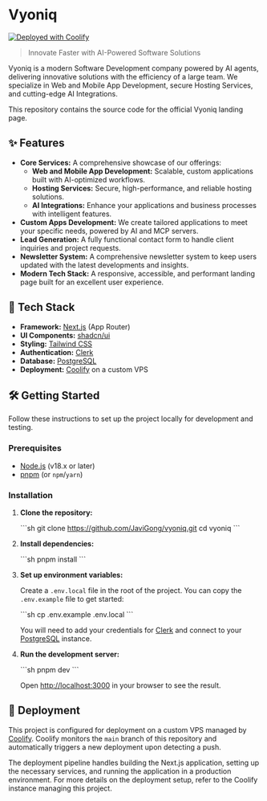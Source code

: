 # Vyoniq

[![Deployed with Coolify](https://img.shields.io/badge/Deployed%20with-Coolify-blue?style=for-the-badge&logo=docker)](https://coolify.io/)

> Innovate Faster with AI-Powered Software Solutions

Vyoniq is a modern Software Development company powered by AI agents, delivering innovative solutions with the efficiency of a large team. We specialize in Web and Mobile App Development, secure Hosting Services, and cutting-edge AI Integrations.

This repository contains the source code for the official Vyoniq landing page.

## ✨ Features

- **Core Services:** A comprehensive showcase of our offerings:
  - **Web and Mobile App Development:** Scalable, custom applications built with AI-optimized workflows.
  - **Hosting Services:** Secure, high-performance, and reliable hosting solutions.
  - **AI Integrations:** Enhance your applications and business processes with intelligent features.
- **Custom Apps Development:** We create tailored applications to meet your specific needs, powered by AI and MCP servers.
- **Lead Generation:** A fully functional contact form to handle client inquiries and project requests.
- **Newsletter System:** A comprehensive newsletter system to keep users updated with the latest developments and insights.
- **Modern Tech Stack:** A responsive, accessible, and performant landing page built for an excellent user experience.

## 🚀 Tech Stack

- **Framework:** [Next.js](https://nextjs.org/) (App Router)
- **UI Components:** [shadcn/ui](https://ui.shadcn.com/)
- **Styling:** [Tailwind CSS](https://tailwindcss.com/)
- **Authentication:** [Clerk](https://clerk.com/)
- **Database:** [PostgreSQL](https://www.postgresql.org/)
- **Deployment:** [Coolify](https://coolify.io/) on a custom VPS

## 🛠️ Getting Started

Follow these instructions to set up the project locally for development and testing.

### Prerequisites

- [Node.js](https://nodejs.org/en/) (v18.x or later)
- [pnpm](https://pnpm.io/installation) (or `npm`/`yarn`)

### Installation

1.  **Clone the repository:**

    \`\`\`sh
    git clone https://github.com/JaviGong/vyoniq.git
    cd vyoniq
    \`\`\`

2.  **Install dependencies:**

    \`\`\`sh
    pnpm install
    \`\`\`

3.  **Set up environment variables:**

    Create a `.env.local` file in the root of the project. You can copy the `.env.example` file to get started:

    \`\`\`sh
    cp .env.example .env.local
    \`\`\`

    You will need to add your credentials for [Clerk](https://clerk.com/) and connect to your [PostgreSQL](https://www.postgresql.org/) instance.

4.  **Run the development server:**

    \`\`\`sh
    pnpm dev
    \`\`\`

    Open [http://localhost:3000](http://localhost:3000) in your browser to see the result.

## 🚢 Deployment

This project is configured for deployment on a custom VPS managed by [Coolify](https://coolify.io/). Coolify monitors the `main` branch of this repository and automatically triggers a new deployment upon detecting a push.

The deployment pipeline handles building the Next.js application, setting up the necessary services, and running the application in a production environment. For more details on the deployment setup, refer to the Coolify instance managing this project.
